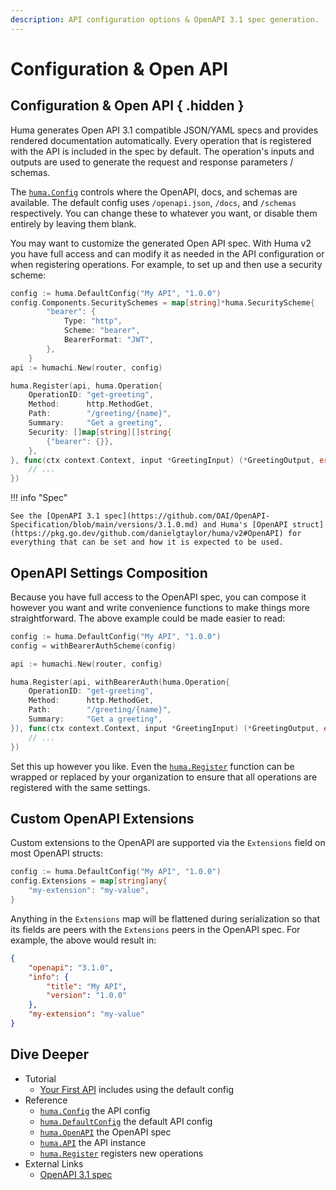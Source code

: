 ```yaml
---
description: API configuration options & OpenAPI 3.1 spec generation.
---
```


# Configuration & Open API

## Configuration & Open API { .hidden }

Huma generates Open API 3.1 compatible JSON/YAML specs and provides rendered documentation automatically. Every operation that is registered with the API is included in the spec by default. The operation's inputs and outputs are used to generate the request and response parameters / schemas.

The [`huma.Config`](https://pkg.go.dev/github.com/danielgtaylor/huma/v2#Config) controls where the OpenAPI, docs, and schemas are available. The default config uses `/openapi.json`, `/docs`, and `/schemas` respectively. You can change these to whatever you want, or disable them entirely by leaving them blank.

You may want to customize the generated Open API spec. With Huma v2 you have full access and can modify it as needed in the API configuration or when registering operations. For example, to set up and then use a security scheme:

```go title="code.go"
config := huma.DefaultConfig("My API", "1.0.0")
config.Components.SecuritySchemes = map[string]*huma.SecurityScheme{
		"bearer": {
			Type: "http",
			Scheme: "bearer",
			BearerFormat: "JWT",
		},
	}
api := humachi.New(router, config)

huma.Register(api, huma.Operation{
	OperationID: "get-greeting",
	Method:      http.MethodGet,
	Path:        "/greeting/{name}",
	Summary:     "Get a greeting",
	Security: []map[string][]string{
		{"bearer": {}},
	},
}, func(ctx context.Context, input *GreetingInput) (*GreetingOutput, error) {
	// ...
})
```

!!! info "Spec"

    See the [OpenAPI 3.1 spec](https://github.com/OAI/OpenAPI-Specification/blob/main/versions/3.1.0.md) and Huma's [OpenAPI struct](https://pkg.go.dev/github.com/danielgtaylor/huma/v2#OpenAPI) for everything that can be set and how it is expected to be used.

## OpenAPI Settings Composition

Because you have full access to the OpenAPI spec, you can compose it however you want and write convenience functions to make things more straightforward. The above example could be made easier to read:

```go title="code.go"
config := huma.DefaultConfig("My API", "1.0.0")
config = withBearerAuthScheme(config)

api := humachi.New(router, config)

huma.Register(api, withBearerAuth(huma.Operation{
	OperationID: "get-greeting",
	Method:      http.MethodGet,
	Path:        "/greeting/{name}",
	Summary:     "Get a greeting",
}), func(ctx context.Context, input *GreetingInput) (*GreetingOutput, error) {
	// ...
})
```

Set this up however you like. Even the [`huma.Register`](https://pkg.go.dev/github.com/danielgtaylor/huma/v2#Register) function can be wrapped or replaced by your organization to ensure that all operations are registered with the same settings.

## Custom OpenAPI Extensions

Custom extensions to the OpenAPI are supported via the `Extensions` field on most OpenAPI structs:

```go title="code.go"
config := huma.DefaultConfig("My API", "1.0.0")
config.Extensions = map[string]any{
	"my-extension": "my-value",
}
```

Anything in the `Extensions` map will be flattened during serialization so that its fields are peers with the `Extensions` peers in the OpenAPI spec. For example, the above would result in:

```json title="openapi.json"
{
	"openapi": "3.1.0",
	"info": {
		"title": "My API",
		"version": "1.0.0"
	},
	"my-extension": "my-value"
}
```

## Dive Deeper

-   Tutorial
    -   [Your First API](../tutorial/your-first-api.md) includes using the default config
-   Reference
    -   [`huma.Config`](https://pkg.go.dev/github.com/danielgtaylor/huma/v2#Config) the API config
    -   [`huma.DefaultConfig`](https://pkg.go.dev/github.com/danielgtaylor/huma/v2#DefaultConfig) the default API config
    -   [`huma.OpenAPI`](https://pkg.go.dev/github.com/danielgtaylor/huma/v2#OpenAPI) the OpenAPI spec
    -   [`huma.API`](https://pkg.go.dev/github.com/danielgtaylor/huma/v2#API) the API instance
    -   [`huma.Register`](https://pkg.go.dev/github.com/danielgtaylor/huma/v2#Register) registers new operations
-   External Links
    -   [OpenAPI 3.1 spec](https://github.com/OAI/OpenAPI-Specification/blob/main/versions/3.1.0.md)
